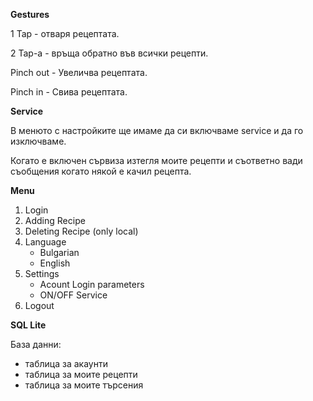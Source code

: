 **Gestures**

1 Tap - отваря рецептата.

2 Tap-a - връща обратно във всички рецепти.

Pinch out - Увеличва рецептата.

Pinch in - Свива рецептата.

**Service**

В менюто с настройките ще имаме да си включваме service и да го изключваме.

Когато е включен сървиза изтегля моите рецепти и съответно вади съобщения когато някой е качил рецепта.

**Menu**

1. Login
2. Adding Recipe
3. Deleting Recipe (only local)
4. Language
	- Bulgarian
	- English
4. Settings
	- Acount Login parameters
	- ON/OFF Service
5. Logout


**SQL Lite**

База данни:

- таблица за акаунти
- таблица за моите рецепти
- таблица за моите търсения